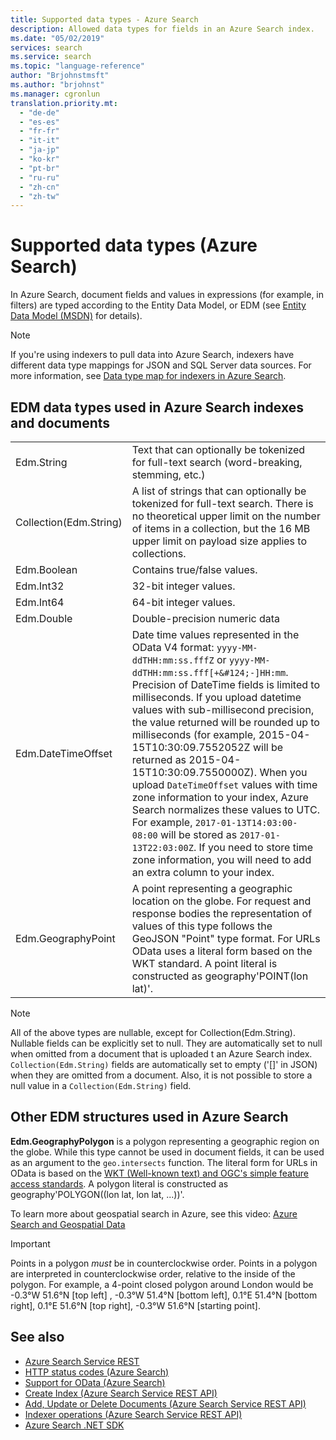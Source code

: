 ```yaml
---
title: Supported data types - Azure Search
description: Allowed data types for fields in an Azure Search index. 
ms.date: "05/02/2019"
services: search
ms.service: search
ms.topic: "language-reference"
author: "Brjohnstmsft"
ms.author: "brjohnst"
ms.manager: cgronlun
translation.priority.mt:
  - "de-de"
  - "es-es"
  - "fr-fr"
  - "it-it"
  - "ja-jp"
  - "ko-kr"
  - "pt-br"
  - "ru-ru"
  - "zh-cn"
  - "zh-tw"
---
```

# Supported data types (Azure Search)

In Azure Search, document fields and values in expressions (for example, in filters) are typed according to the Entity Data Model, or EDM (see [Entity Data Model (MSDN)](https://docs.microsoft.com/dotnet/framework/data/adonet/entity-data-model) for details).

> [!NOTE]  
>  If you're using indexers to pull data into Azure Search, indexers have different data type mappings for JSON and SQL Server data sources. For more information, see [Data type map for indexers in Azure Search](data-type-map-for-indexers-in-azure-search.md).  

## EDM data types used in Azure Search indexes and documents  

|||  
|-|-|  
|Edm.String|Text that can optionally be tokenized for full-text search (word-breaking, stemming, etc.)|  
|Collection(Edm.String)|A list of strings that can optionally be tokenized for full-text search. There is no theoretical upper limit on the number of items in a collection, but the 16 MB upper limit on payload size applies to collections.|  
|Edm.Boolean|Contains true/false values.|  
|Edm.Int32|32-bit integer values.|  
|Edm.Int64|64-bit integer values.|  
|Edm.Double|Double-precision numeric data|  
|Edm.DateTimeOffset|Date time values represented in the OData V4 format: `yyyy-MM-ddTHH:mm:ss.fffZ` or `yyyy-MM-ddTHH:mm:ss.fff[+&#124;-]HH:mm`. Precision of DateTime fields is limited to milliseconds. If you upload datetime values with sub-millisecond precision, the value returned will be rounded up to milliseconds (for example, 2015-04-15T10:30:09.7552052Z will be returned as 2015-04-15T10:30:09.7550000Z). When you upload `DateTimeOffset` values with time zone information to your index, Azure Search normalizes these values to UTC. For example, `2017-01-13T14:03:00-08:00` will be stored as `2017-01-13T22:03:00Z`. If you need to store time zone information, you will need to add an extra column to your index.|  
|Edm.GeographyPoint|A point representing a geographic location on the globe. For request and response bodies the representation of values of this type follows the GeoJSON "Point" type format. For URLs OData uses a literal form based on the WKT standard. A point literal is constructed as geography'POINT(lon lat)'.|  

> [!NOTE]  
>  All of the above types are nullable, except for Collection(Edm.String). Nullable fields can be explicitly set to null. They are automatically set to null when omitted from a document that is uploaded t an Azure Search index. `Collection(Edm.String)` fields are automatically set to empty ('[]' in JSON) when they are omitted from a document. Also, it is not possible to store a null value in a `Collection(Edm.String)` field.

<a name="Anchor_1"></a>
## Other EDM structures used in Azure Search  

 **Edm.GeographyPolygon** is a polygon representing a geographic region on the globe. While this type cannot be used in document fields, it can be used as an argument to the `geo.intersects` function. The literal form for URLs in OData is based on the [WKT (Well-known text) and OGC's simple feature access standards](https://www.opengeospatial.org/standards/sfa). A polygon literal is constructed as geography'POLYGON((lon lat, lon lat, ...))'.

To learn more about geospatial search in Azure, see this video: [Azure Search and Geospatial Data](https://azure.microsoft.com/documentation/videos/azure-search-and-geospatial-data/)

> [!IMPORTANT]  
>  Points in a polygon *must* be in counterclockwise order. Points in a polygon are interpreted in counterclockwise order, relative to the inside of the polygon. For example, a 4-point closed polygon around London would be -0.3°W 51.6°N [top left] , -0.3°W 51.4°N [bottom left], 0.1°E 51.4°N [bottom right], 0.1°E 51.6°N [top right], -0.3°W 51.6°N [starting point].

## See also  

+ [Azure Search Service REST](index.md)   
+ [HTTP status codes &#40;Azure Search&#41;](http-status-codes.md)   
+ [Support for OData &#40;Azure Search&#41;](support-for-odata.md)   
+ [Create Index &#40;Azure Search Service REST API&#41;](create-index.md)   
+ [Add, Update or Delete Documents &#40;Azure Search Service REST API&#41;](addupdate-or-delete-documents.md)   
+ [Indexer operations &#40;Azure Search Service REST API&#41;](indexer-operations.md)   
+ [Azure Search .NET SDK](https://docs.microsoft.com/dotnet/api/overview/azure/search?view=azure-dotnet)  

